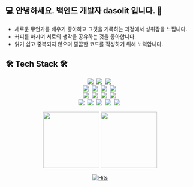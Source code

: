 <h2>💻 안녕하세요. 백엔드 개발자 dasolit 입니다. 👋</h2>
<p align='center'>
   <ul>
      <li>새로운 무언가를 배우기 좋아하고 그것을 기록하는 과정에서 성취감을 느낍니다.</li>
      <li>커피를 마시며 서로의 생각을 공유하는 것을 좋아합니다.</li>
      <li>읽기 쉽고 중복되지 않으며 깔끔한 코드를 작성하기 위해 노력합니다.</li>
   </ul>
<p/>
   
<h2>🛠 Tech Stack 🛠</h2>
<p align='center'>
   <img src="https://img.shields.io/badge/Java-007396?style=flat&logo=Java&logoColor=white"/></a>&nbsp
   <img src="https://img.shields.io/badge/Python-3776AB?style=flat&logo=Python&logoColor=yellow"/></a>&nbsp
   <img src="https://img.shields.io/badge/C++-00599C?style=flat&logo=cplusplus&logoColor=yellow"/></a>&nbsp
   <br/>
   <img src="https://img.shields.io/badge/Mysql-4479A1?style=flat&logo=Mysql&logoColor=pink"/></a>&nbsp
    <img src="https://img.shields.io/badge/MariaDB-003545?style=flat&logo=MariaDB&logoColor=blue"/></a>&nbsp
    <img src="https://img.shields.io/badge/MongoDB-47A248?style=flat&logo=MongoDB&logoColor=green"/></a>&nbsp
    <img src="https://img.shields.io/badge/Redis-FF4438?style=flat&logo=Redis&logoColor=pink"/></a>&nbsp
    <br/>
    <img src="https://img.shields.io/badge/Ubuntu-E95420?style=flat&logo=Ubuntu&logoColor=pink"/></a>&nbsp
    <img src="https://img.shields.io/badge/Window-4479A1?style=flat&logo=Window&logoColor=pink"/></a>&nbsp
    <img src="https://img.shields.io/badge/amazonwebservices-232F3E?style=flat&logo=amazonwebservices&logoColor=orange"/></a>&nbsp
    <img src="https://img.shields.io/badge/NCloud-03C75A?style=flat&logo=Naver&logoColor=white"/></a>&nbsp
    <br/>
    <img src="https://img.shields.io/badge/Github-181717?style=flat&logo=Github&logoColor=white"/></a>&nbsp
    <img src="https://img.shields.io/badge/Jenkins-D24939?style=flat&logo=Jenkins&logoColor=black"/></a>&nbsp
    <img src="https://img.shields.io/badge/Slack-4A164B?style=flat&logo=Slack&logoColor=white"/></a>&nbsp
    <img src="https://img.shields.io/badge/elasticstack-005571?style=flat&logo=elasticstack&logoColor=white"/></a>&nbsp
    <img src="https://img.shields.io/badge/Notion-000000?style=flat&logo=Notion&logoColor=white"/></a>&nbsp
</p>

<p align='center'>
   <a href="https://github-readme-stats.vercel.app/api?username=dasolit&show_icons=true&count_private=true"><img
           height=150
           src="https://github-readme-stats.vercel.app/api?username=dasolit&show_icons=true&count_private=true"/></a>
   <a href="https://github.com/dasolit/github-readme-stats"><img height=150
                                                                  src="https://github-readme-stats.vercel.app/api/top-langs/?username=dasolit&layout=compact"/></a>
</p>
<div align='center'>
   
[![Hits](https://hits.seeyoufarm.com/api/count/incr/badge.svg?url=https%3A%2F%2Fgithub.com%2Fdasolit&count_bg=%2357DF7A&title_bg=%23555555&icon=github.svg&icon_color=%23E7E7E7&title=hits&edge_flat=false)](https://hits.seeyoufarm.com)

</div>
